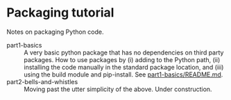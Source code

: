 # Packaging tutorial

Notes on packaging Python code.

<dl>

<dt>part1-basics</dt>

<dd>A very basic python package that has no dependencies on third party packages. How to use packages by (i) adding to the Python path, (ii) installing the code manually in the standard package location, and (iii) using the build module and pip-install. See <a href="part1-basics/README.md">part1-basics/README.md</a>.</dd>

<dt>part2-bells-and-whistles</dt>

<dd>Moving past the utter simplicity of the above. Under construction.</dd>

</dl>

